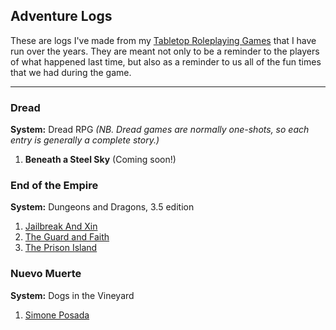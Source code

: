 ## Adventure Logs

These are logs I've made from my [Tabletop Roleplaying Games][ttrpg]
that I have run over the years. They are meant not only to be a
reminder to the players of what happened last time, but also as a
reminder to us all of the fun times that we had during the game.

---

### Dread

__System:__ Dread RPG _(NB. Dread games are normally one-shots, so
each entry is generally a complete story.)_

1. __Beneath a Steel Sky__ (Coming soon!)

### End of the Empire

__System:__ Dungeons and Dragons, 3.5 edition

1. [Jailbreak And Xin][eote-1]
2. [The Guard and Faith][eote-2]
3. [The Prison Island][eote-3]

### Nuevo Muerte

__System:__ Dogs in the Vineyard

1. [Simone Posada][muert-1]


[ttrpg]: http://en.wikipedia.org/wiki/Tabletop_role-playing_game " "
[eote-1]: /eote-1 " "
[eote-2]: /eote-2 " "
[eote-3]: /eote-3 " "
[muert-1]: /muert-1 " "
